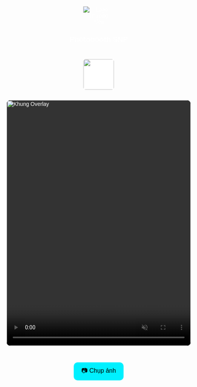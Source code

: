 <!DOCTYPE html>
<html lang="vi">
<head>
  <meta charset="UTF-8" />
  <meta name="viewport" content="width=device-width, initial-scale=1.0"/>
  <title>Photobooth SNP</title>
  <style>
    body {
      margin: 0;
      font-family: sans-serif;
      background: url('https://cdn.saigonnewport.com.vn/uploads/images/2025/05/29/bg-key-visual-run-as-one-2025-01-6838100db8936.png') no-repeat center center fixed;
      background-size: cover;
      color: white;
      display: flex;
      flex-direction: column;
      align-items: center;
      padding: 10px;
    }
    header {
      text-align: center;
      margin: 10px 0;
    }
    header img {
      max-width: 80px;
    }
    header h1 {
      font-size: 1.2rem;
    }
    .frame-options {
      display: flex;
      flex-wrap: wrap;
      justify-content: center;
      gap: 10px;
      margin: 15px 0;
    }
    .frame-option {
      width: 80px;
      height: 80px;
      border: 2px solid transparent;
      border-radius: 8px;
      cursor: pointer;
      background-color: white;
      object-fit: contain;
    }
    .frame-option.selected {
      border-color: #00f0ff;
    }
    .video-container {
      position: relative;
      width: 100%;
      max-width: 480px;
      aspect-ratio: 3/4;
      margin-top: 10px;
    }
    video, #frameOverlay {
      position: absolute;
      width: 100%;
      height: 100%;
      top: 0;
      left: 0;
      object-fit: cover;
      border-radius: 10px;
    }
    #frameOverlay {
      pointer-events: none;
    }
    canvas {
      display: none;
    }
    .controls {
      margin-top: 15px;
      display: flex;
      flex-direction: column;
      align-items: center;
      gap: 10px;
    }
    button {
      padding: 10px 20px;
      font-size: 16px;
      border-radius: 10px;
      border: none;
      cursor: pointer;
      background-color: #00f0ff;
      color: black;
    }
    #download {
      display: none;
      color: #00f0ff;
      font-weight: bold;
      text-decoration: none;
      background-color: white;
      padding: 8px 16px;
      border-radius: 8px;
    }
  </style>
</head>
<body>

<header>
  <img src="https://cdn.saigonnewport.com.vn/uploads/images/2025/05/29/logo-run-as-one-2025-01-6838105ac2103.png" alt="Logo Thương hiệu">
  <h1>Photobooth SNP</h1>
</header>

<div class="frame-options" id="frameOptions">
  <img class="frame-option" src="https://cdn.saigonnewport.com.vn/uploads/images/2025/05/29/meet-tribe-06-1-683817714cf39.png" data-url="https://cdn.saigonnewport.com.vn/uploads/images/2025/05/29/meet-tribe-06-1-683817714cf39.png" alt="Khung 1">
</div>

<div class="video-container">
  <video id="video" autoplay playsinline muted></video>
  <img id="frameOverlay" src="" alt="Khung Overlay">
</div>

<canvas id="canvas"></canvas>

<div class="controls">
  <button id="snap">📷 Chụp ảnh</button>
  <a id="download" download="photo.png">📥 Tải ảnh</a>
</div>

<script>
  const video = document.getElementById('video');
  const canvas = document.getElementById('canvas');
  const ctx = canvas.getContext('2d');
  const snap = document.getElementById('snap');
  const download = document.getElementById('download');
  const frameOverlay = document.getElementById('frameOverlay');
  const frameOptions = document.getElementById('frameOptions');

  let selectedFrameUrl = "";

  // Bật camera
  navigator.mediaDevices.getUserMedia({ video: { facingMode: "user" } })
    .then(stream => {
      video.srcObject = stream;
      video.onloadedmetadata = () => {
        video.play();
      };
    })
    .catch(err => alert("Không thể truy cập camera: " + err));

  // Chọn khung
  frameOptions.addEventListener('click', (e) => {
    if (e.target.classList.contains('frame-option')) {
      document.querySelectorAll('.frame-option').forEach(el => el.classList.remove('selected'));
      e.target.classList.add('selected');
      selectedFrameUrl = e.target.dataset.url;
      frameOverlay.src = selectedFrameUrl;
    }
  });

  // Chụp ảnh
  snap.addEventListener('click', () => {
    const w = video.videoWidth;
    const h = video.videoHeight;
    if (w === 0 || h === 0) {
      alert("Vui lòng chờ camera khởi động...");
      return;
    }
    canvas.width = w;
    canvas.height = h;
    ctx.drawImage(video, 0, 0, w, h);

    if (selectedFrameUrl) {
      const frame = new Image();
      frame.crossOrigin = "anonymous";
      frame.onload = () => {
        ctx.drawImage(frame, 0, 0, w, h);
        showDownload();
      };
      frame.src = selectedFrameUrl;
    } else {
      showDownload();
    }
  });

  function showDownload() {
    const dataURL = canvas.toDataURL('image/png');
    download.href = dataURL;
    download.style.display = 'inline';
  }
</script>

</body>
</html>
